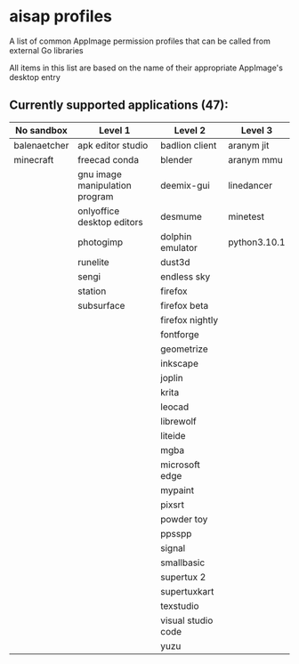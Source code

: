 # aisap profiles
A list of common AppImage permission profiles that can be called from external Go libraries

All items in this list are based on the name of their appropriate AppImage's desktop entry

<!-- This table is now autogenerated because I'm fucking lazy and don't want to sort these by hand. Probably for the best anyway -->
## Currently supported applications (47):
|No sandbox|Level 1|Level 2|Level 3|
|-|-|-|-|
|balenaetcher|apk editor studio|badlion client|aranym jit|
|minecraft|freecad conda|blender|aranym mmu|
||gnu image manipulation program|deemix-gui|linedancer|
||onlyoffice desktop editors|desmume|minetest|
||photogimp|dolphin emulator|python3.10.1|
||runelite|dust3d||
||sengi|endless sky||
||station|firefox||
||subsurface|firefox beta||
|||firefox nightly||
|||fontforge||
|||geometrize||
|||inkscape||
|||joplin||
|||krita||
|||leocad||
|||librewolf||
|||liteide||
|||mgba||
|||microsoft edge||
|||mypaint||
|||pixsrt||
|||powder toy||
|||ppsspp||
|||signal||
|||smallbasic||
|||supertux 2||
|||supertuxkart||
|||texstudio||
|||visual studio code||
|||yuzu||
